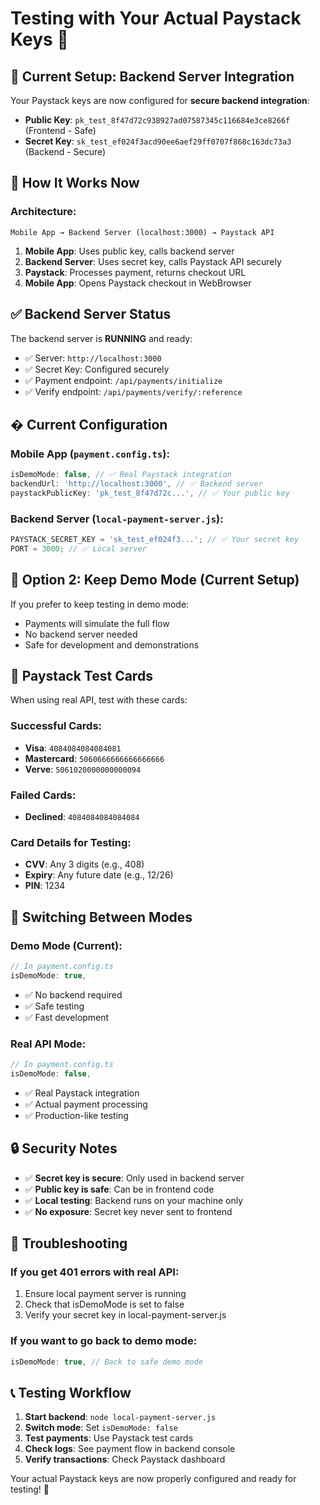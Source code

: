 # Testing with Your Actual Paystack Keys 🔑

## 🎯 Current Setup: Backend Server Integration

Your Paystack keys are now configured for **secure backend integration**:
- **Public Key**: `pk_test_8f47d72c938927ad07587345c116684e3ce8266f` (Frontend - Safe)
- **Secret Key**: `sk_test_ef024f3acd90ee6aef29ff0707f868c163dc73a3` (Backend - Secure)

## 🚀 How It Works Now

### Architecture:
```
Mobile App → Backend Server (localhost:3000) → Paystack API
```

1. **Mobile App**: Uses public key, calls backend server
2. **Backend Server**: Uses secret key, calls Paystack API securely  
3. **Paystack**: Processes payment, returns checkout URL
4. **Mobile App**: Opens Paystack checkout in WebBrowser

## ✅ Backend Server Status

The backend server is **RUNNING** and ready:
- ✅ Server: `http://localhost:3000`
- ✅ Secret Key: Configured securely
- ✅ Payment endpoint: `/api/payments/initialize`
- ✅ Verify endpoint: `/api/payments/verify/:reference`

## � Current Configuration

### Mobile App (`payment.config.ts`):
```typescript
isDemoMode: false, // ✅ Real Paystack integration
backendUrl: 'http://localhost:3000', // ✅ Backend server
paystackPublicKey: 'pk_test_8f47d72c...', // ✅ Your public key
```

### Backend Server (`local-payment-server.js`):
```javascript
PAYSTACK_SECRET_KEY = 'sk_test_ef024f3...'; // ✅ Your secret key
PORT = 3000; // ✅ Local server
```

## 📱 Option 2: Keep Demo Mode (Current Setup)

If you prefer to keep testing in demo mode:
- Payments will simulate the full flow
- No backend server needed
- Safe for development and demonstrations

## 🧪 Paystack Test Cards

When using real API, test with these cards:

### Successful Cards:
- **Visa**: `4084084084084081`
- **Mastercard**: `5060666666666666666`
- **Verve**: `5061020000000000094`

### Failed Cards:
- **Declined**: `4084084084084084`

### Card Details for Testing:
- **CVV**: Any 3 digits (e.g., 408)
- **Expiry**: Any future date (e.g., 12/26)
- **PIN**: 1234

## 🔄 Switching Between Modes

### Demo Mode (Current):
```typescript
// In payment.config.ts
isDemoMode: true,
```
- ✅ No backend required
- ✅ Safe testing
- ✅ Fast development

### Real API Mode:
```typescript
// In payment.config.ts
isDemoMode: false,
```
- ✅ Real Paystack integration
- ✅ Actual payment processing
- ✅ Production-like testing

## 🔒 Security Notes

- ✅ **Secret key is secure**: Only used in backend server
- ✅ **Public key is safe**: Can be in frontend code
- ✅ **Local testing**: Backend runs on your machine only
- ✅ **No exposure**: Secret key never sent to frontend

## 🐛 Troubleshooting

### If you get 401 errors with real API:
1. Ensure local payment server is running
2. Check that isDemoMode is set to false
3. Verify your secret key in local-payment-server.js

### If you want to go back to demo mode:
```typescript
isDemoMode: true, // Back to safe demo mode
```

## 📞 Testing Workflow

1. **Start backend**: `node local-payment-server.js`
2. **Switch mode**: Set `isDemoMode: false`
3. **Test payments**: Use Paystack test cards
4. **Check logs**: See payment flow in backend console
5. **Verify transactions**: Check Paystack dashboard

Your actual Paystack keys are now properly configured and ready for testing! 🎉